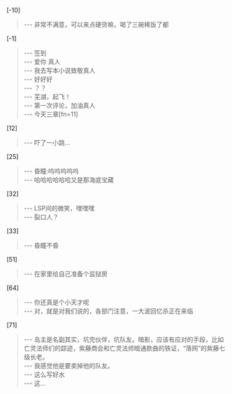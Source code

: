 
[-10] 
>--- 非常不满意，可以来点硬货嘛，喝了三碗稀饭了都<br>

[-1] 
>--- 签到<br>
>--- 爱你 真人<br>
>--- 我去写本小说致敬真人<br>
>--- 好好好<br>
>--- ？？<br>
>--- 芜湖，起飞！<br>
>--- 第一次评论，加油真人<br>
>--- 今天三章[fn=11]<br>

[12] 
>--- 吓了一小跳…<br>

[25] 
>--- 昏瞳:呜呜呜呜呜<br>
>--- 哈哈哈哈哈哈又是那海底宝藏<br>

[32] 
>--- LSP间的微笑，嘿嘿嘿<br>
>--- 裂口人？<br>

[33] 
>--- 昏瞳不昏<br>

[51] 
>--- 在家里给自己准备个监狱房<br>

[64] 
>--- 你还真是个小天才呢<br>
>--- 对，就是对我们说的，各部门注意，一大波回忆杀正在来临<br>

[71] 
>--- 岛主是名副其实，坑完伙伴，坑队友。暗影，应该有应对的手段，比如亡灵法师们的踪迹，紫藤商会和亡灵法师暗通款曲的铁证，“落网”的紫藤七级长老。<br>
>--- 我感觉他是要卖掉他的队友。<br>
>--- 这么写好水<br>
>--- 这…<br>
